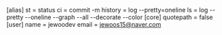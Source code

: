 [alias]
st = status
ci = commit -m
history = log --pretty=oneline
ls = log --pretty --oneline --graph --all --decorate --color
[core]
quotepath = false
[user]
name = jewoodev
email = jewoos15@naver.com